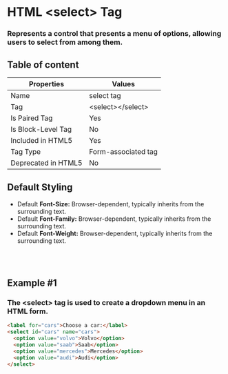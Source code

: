 # HTML &lt;select&gt; Tag

### Represents a control that presents a menu of options, allowing users to select from among them.



## Table of content


| Properties            | Values                                                               |
|---------------------|----------------------------------------------------------------------|
| Name                | select tag                                                |
| Tag                 | &lt;select&gt;&lt;/select&gt;                                            |
| Is Paired Tag       | Yes                                                  |
| Is Block-Level Tag  | No                                |
| Included in HTML5   | Yes     |
| Tag Type            | Form-associated tag     |
| Deprecated in HTML5 | No     |


## Default Styling


-	Default **Font-Size:** Browser-dependent, typically inherits from the surrounding text.
-	Default **Font-Family:** Browser-dependent, typically inherits from the surrounding text.
-	Default **Font-Weight:** Browser-dependent, typically inherits from the surrounding text.


<br>
<br>

## Example #1
### The &lt;select&gt; tag is used to create a dropdown menu in an HTML form.
```html
<label for="cars">Choose a car:</label>
<select id="cars" name="cars">
  <option value="volvo">Volvo</option>
  <option value="saab">Saab</option>
  <option value="mercedes">Mercedes</option>
  <option value="audi">Audi</option>
</select>
``` 
<br>
<br>

